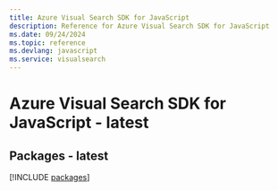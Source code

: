 ```yaml
---
title: Azure Visual Search SDK for JavaScript
description: Reference for Azure Visual Search SDK for JavaScript
ms.date: 09/24/2024
ms.topic: reference
ms.devlang: javascript
ms.service: visualsearch
---
```

# Azure Visual Search SDK for JavaScript - latest
## Packages - latest
[!INCLUDE [packages](visual-search-index.md)]